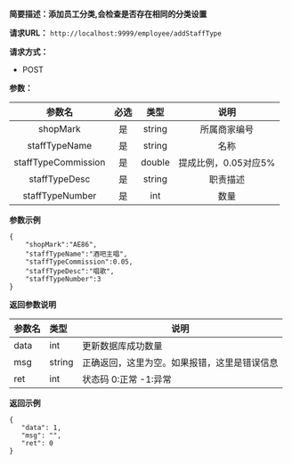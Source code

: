 **简要描述：添加员工分类,会检查是否存在相同的分类设置** 

**请求URL：** 
` http://localhost:9999/employee/addStaffType `

**请求方式：**
- POST

**参数：** 

| 参数名 | 必选 | 类型 | 说明 |
| :----: | :----: | :----: |  :----: |
| shopMark | 是 | string |所属商家编号 |
| staffTypeName | 是 | string |名称 |
| staffTypeCommission | 是 | double |提成比例，0.05对应5% |
| staffTypeDesc | 是 | string |职责描述 |
| staffTypeNumber | 是 | int |数量 |


**参数示例**
``` 
{
	"shopMark":"AE86",
	"staffTypeName":"酒吧主唱",
	"staffTypeCommission":0.05,
	"staffTypeDesc":"唱歌",
	"staffTypeNumber":3
}

``` 


 **返回参数说明** 
 
|参数名|类型|说明|
|:-----  |:-----|----- |
|data| int|更新数据库成功数量|
|msg|string|正确返回，这里为空。如果报错，这里是错误信息|
|ret|int|状态码 0:正常  -1:异常|


 **返回示例**
 ``` 
 {
	"data": 1,
	"msg": "",
	"ret": 0
}
``` 